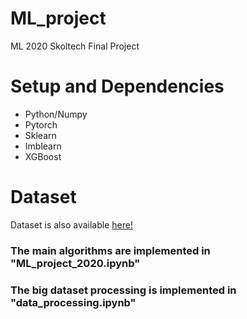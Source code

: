 # ML_project
ML 2020 Skoltech Final Project
# Setup and Dependencies
- Python/Numpy
- Pytorch
- Sklearn
- Imblearn
- XGBoost
# Dataset
Dataset is also available [here!](https://drive.google.com/open?id=1TghCS5ayp03gW3yTuvZ5dfbQlem0x3GW)

### The main algorithms are implemented in **"ML_project_2020.ipynb"**
### The big dataset processing is implemented in **"data_processing.ipynb"**

